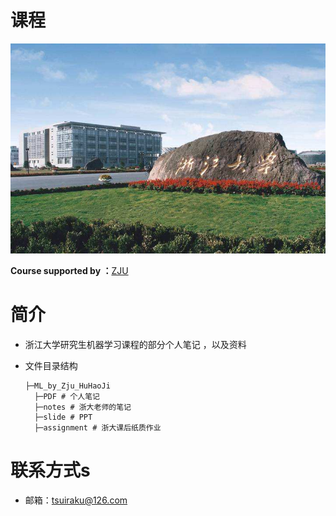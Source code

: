 # 课程

![zju](Image/zju.jpeg)

**Course supported by ：**[ZJU](http://www.zjuvipai.com/)



# 简介

- 浙江大学研究生机器学习课程的部分个人笔记 ，以及资料

- 文件目录结构

  ```
  ├─ML_by_Zju_HuHaoJi
  	├─PDF # 个人笔记
  	├─notes # 浙大老师的笔记
  	├─slide # PPT
  	├─assignment # 浙大课后纸质作业 
  ```

  

# 联系方式s

- 邮箱：tsuiraku@126.com



